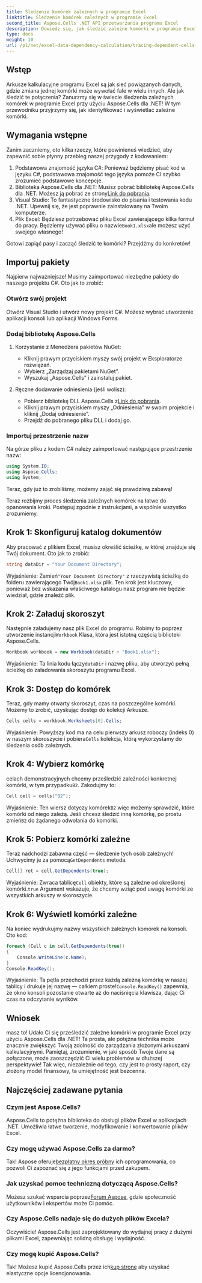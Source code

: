 ```yaml
---
title: Śledzenie komórek zależnych w programie Excel
linktitle: Śledzenie komórek zależnych w programie Excel
second_title: Aspose.Cells .NET API przetwarzania programu Excel
description: Dowiedz się, jak śledzić zależne komórki w programie Excel za pomocą Aspose.Cells dla platformy .NET, korzystając z tego łatwego w użyciu samouczka.
type: docs
weight: 10
url: /pl/net/excel-data-dependency-calculation/tracing-dependent-cells-in-excel/
---
```

## Wstęp

Arkusze kalkulacyjne programu Excel są jak sieć powiązanych danych, gdzie zmiana jednej komórki może wywołać fale w wielu innych. Ale jak śledzić te połączenia? Zanurzmy się w świecie śledzenia zależnych komórek w programie Excel przy użyciu Aspose.Cells dla .NET! W tym przewodniku przyjrzymy się, jak identyfikować i wyświetlać zależne komórki. 

## Wymagania wstępne

Zanim zaczniemy, oto kilka rzeczy, które powinieneś wiedzieć, aby zapewnić sobie płynny przebieg naszej przygody z kodowaniem:

1. Podstawowa znajomość języka C#: Ponieważ będziemy pisać kod w języku C#, podstawowa znajomość tego języka pomoże Ci szybko zrozumieć podstawowe koncepcje.
2.  Biblioteka Aspose.Cells dla .NET: Musisz pobrać bibliotekę Aspose.Cells dla .NET. Możesz ją pobrać ze strony[Link do pobrania](https://releases.aspose.com/cells/net/).
3. Visual Studio: To fantastyczne środowisko do pisania i testowania kodu .NET. Upewnij się, że jest poprawnie zainstalowany na Twoim komputerze. 
4.  Plik Excel: Będziesz potrzebować pliku Excel zawierającego kilka formuł do pracy. Będziemy używać pliku o nazwie`Book1.xlsx`ale możesz użyć swojego własnego!

Gotowi zapiąć pasy i zacząć śledzić te komórki? Przejdźmy do konkretów!

## Importuj pakiety

Najpierw najważniejsze! Musimy zaimportować niezbędne pakiety do naszego projektu C#. Oto jak to zrobić:

### Otwórz swój projekt

Otwórz Visual Studio i utwórz nowy projekt C#. Możesz wybrać utworzenie aplikacji konsoli lub aplikacji Windows Forms.

### Dodaj bibliotekę Aspose.Cells

1. Korzystanie z Menedżera pakietów NuGet: 
   - Kliknij prawym przyciskiem myszy swój projekt w Eksploratorze rozwiązań.
   - Wybierz „Zarządzaj pakietami NuGet”.
   - Wyszukaj „Aspose.Cells” i zainstaluj pakiet.

2. Ręczne dodawanie odniesienia (jeśli wolisz): 
   -  Pobierz bibliotekę DLL Aspose.Cells z[Link do pobrania](https://releases.aspose.com/cells/net/).
   - Kliknij prawym przyciskiem myszy „Odniesienia” w swoim projekcie i kliknij „Dodaj odniesienie”.
   - Przejdź do pobranego pliku DLL i dodaj go.

### Importuj przestrzenie nazw

Na górze pliku z kodem C# należy zaimportować następujące przestrzenie nazw:

```csharp
using System.IO;
using Aspose.Cells;
using System;
```

Teraz, gdy już to zrobiliśmy, możemy zająć się prawdziwą zabawą!

Teraz rozbijmy proces śledzenia zależnych komórek na łatwe do opanowania kroki. Postępuj zgodnie z instrukcjami, a wspólnie wszystko zrozumiemy.

## Krok 1: Skonfiguruj katalog dokumentów

Aby pracować z plikiem Excel, musisz określić ścieżkę, w której znajduje się Twój dokument. Oto jak to zrobić:

```csharp
string dataDir = "Your Document Directory";
```

 Wyjaśnienie: Zamień`"Your Document Directory"` z rzeczywistą ścieżką do folderu zawierającego Twój`Book1.xlsx` plik. Ten krok jest kluczowy, ponieważ bez wskazania właściwego katalogu nasz program nie będzie wiedział, gdzie znaleźć plik.

## Krok 2: Załaduj skoroszyt

 Następnie załadujemy nasz plik Excel do programu. Robimy to poprzez utworzenie instancji`Workbook` Klasa, która jest istotną częścią biblioteki Aspose.Cells.

```csharp
Workbook workbook = new Workbook(dataDir + "Book1.xlsx");
```

 Wyjaśnienie: Ta linia kodu łączy`dataDir` i nazwę pliku, aby utworzyć pełną ścieżkę do załadowania skoroszytu programu Excel. 

## Krok 3: Dostęp do komórek

Teraz, gdy mamy otwarty skoroszyt, czas na poszczególne komórki. Możemy to zrobić, uzyskując dostęp do kolekcji Arkusze.

```csharp
Cells cells = workbook.Worksheets[0].Cells;
```

 Wyjaśnienie: Powyższy kod ma na celu pierwszy arkusz roboczy (indeks 0) w naszym skoroszycie i pobiera`Cells` kolekcja, którą wykorzystamy do śledzenia osób zależnych.

## Krok 4: Wybierz komórkę

 celach demonstracyjnych chcemy prześledzić zależności konkretnej komórki, w tym przypadku`B2`. Zakodujmy to:

```csharp
Cell cell = cells["B2"];
```

 Wyjaśnienie: Ten wiersz dotyczy komórek`B2` więc możemy sprawdzić, które komórki od niego zależą. Jeśli chcesz śledzić inną komórkę, po prostu zmień`B2` do żądanego odwołania do komórki. 

## Krok 5: Pobierz komórki zależne

 Teraz nadchodzi zabawna część — śledzenie tych osób zależnych! Uchwycimy je za pomocą`GetDependents` metoda.

```csharp
Cell[] ret = cell.GetDependents(true);
```

 Wyjaśnienie: Zwraca tablicę`Cell` obiekty, które są zależne od określonej komórki.`true` Argument wskazuje, że chcemy wziąć pod uwagę komórki ze wszystkich arkuszy w skoroszycie.

## Krok 6: Wyświetl komórki zależne

Na koniec wydrukujmy nazwy wszystkich zależnych komórek na konsoli. Oto kod:

```csharp
foreach (Cell c in cell.GetDependents(true))
{
    Console.WriteLine(c.Name);
}
Console.ReadKey();
```

 Wyjaśnienie: Ta pętla przechodzi przez każdą zależną komórkę w naszej tablicy i drukuje jej nazwę — całkiem proste!`Console.ReadKey()` zapewnia, że okno konsoli pozostanie otwarte aż do naciśnięcia klawisza, dając Ci czas na odczytanie wyników.

## Wniosek

masz to! Udało Ci się prześledzić zależne komórki w programie Excel przy użyciu Aspose.Cells dla .NET! Ta prosta, ale potężna technika może znacznie zwiększyć Twoją zdolność do zarządzania złożonymi arkuszami kalkulacyjnymi. Pamiętaj, zrozumienie, w jaki sposób Twoje dane są połączone, może zaoszczędzić Ci wielu problemów w dłuższej perspektywie! Tak więc, niezależnie od tego, czy jest to prosty raport, czy złożony model finansowy, ta umiejętność jest bezcenna.

## Najczęściej zadawane pytania

### Czym jest Aspose.Cells?
Aspose.Cells to potężna biblioteka do obsługi plików Excel w aplikacjach .NET. Umożliwia łatwe tworzenie, modyfikowanie i konwertowanie plików Excel.

### Czy mogę używać Aspose.Cells za darmo?
 Tak! Aspose oferuje[bezpłatny okres próbny](https://releases.aspose.com/) ich oprogramowania, co pozwoli Ci zapoznać się z jego funkcjami przed zakupem.

### Jak uzyskać pomoc techniczną dotyczącą Aspose.Cells?
 Możesz szukać wsparcia poprzez[Forum Aspose](https://forum.aspose.com/c/cells/9), gdzie społeczność użytkowników i ekspertów może Ci pomóc. 

### Czy Aspose.Cells nadaje się do dużych plików Excela?
Oczywiście! Aspose.Cells jest zaprojektowany do wydajnej pracy z dużymi plikami Excel, zapewniając solidną obsługę i wydajność.

### Czy mogę kupić Aspose.Cells?
 Tak! Możesz kupić Aspose.Cells przez ich[kup stronę](https://purchase.aspose.com/buy) aby uzyskać elastyczne opcje licencjonowania.